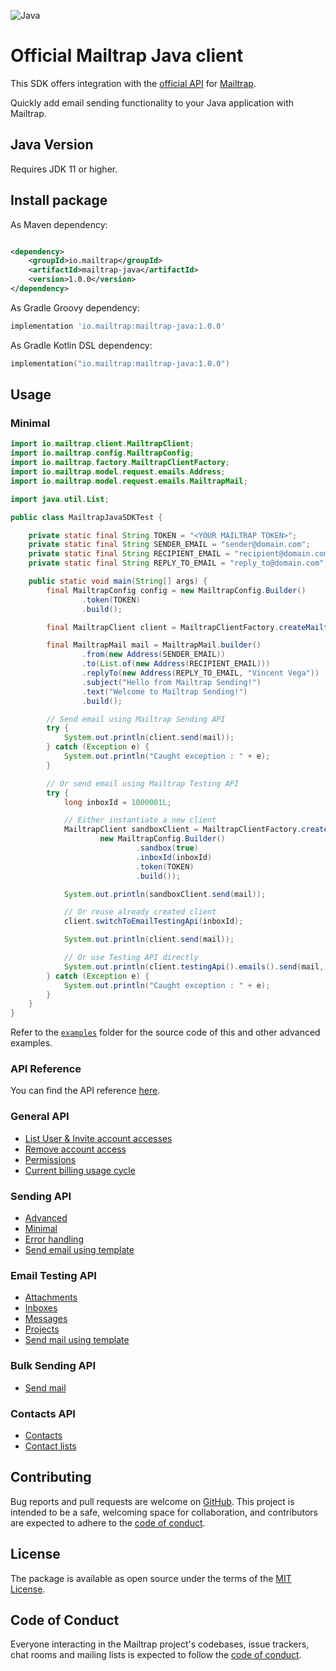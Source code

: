 ![Java](https://badgen.net/badge/icon/Java?icon=java&label=) 

# Official Mailtrap Java client

This SDK offers integration with the [official API](https://api-docs.mailtrap.io/) for [Mailtrap](https://mailtrap.io).

Quickly add email sending functionality to your Java application with Mailtrap.

## Java Version

Requires JDK 11 or higher.

## Install package

As Maven dependency:

```xml

<dependency>
    <groupId>io.mailtrap</groupId>
    <artifactId>mailtrap-java</artifactId>
    <version>1.0.0</version>
</dependency>
```

As Gradle Groovy dependency:

```groovy
implementation 'io.mailtrap:mailtrap-java:1.0.0'
```

As Gradle Kotlin DSL dependency:

```kotlin
implementation("io.mailtrap:mailtrap-java:1.0.0")
```

## Usage

### Minimal

```java
import io.mailtrap.client.MailtrapClient;
import io.mailtrap.config.MailtrapConfig;
import io.mailtrap.factory.MailtrapClientFactory;
import io.mailtrap.model.request.emails.Address;
import io.mailtrap.model.request.emails.MailtrapMail;

import java.util.List;

public class MailtrapJavaSDKTest {

    private static final String TOKEN = "<YOUR MAILTRAP TOKEN>";
    private static final String SENDER_EMAIL = "sender@domain.com";
    private static final String RECIPIENT_EMAIL = "recipient@domain.com";
    private static final String REPLY_TO_EMAIL = "reply_to@domain.com";

    public static void main(String[] args) {
        final MailtrapConfig config = new MailtrapConfig.Builder()
                .token(TOKEN)
                .build();

        final MailtrapClient client = MailtrapClientFactory.createMailtrapClient(config);

        final MailtrapMail mail = MailtrapMail.builder()
                .from(new Address(SENDER_EMAIL))
                .to(List.of(new Address(RECIPIENT_EMAIL)))
                .replyTo(new Address(REPLY_TO_EMAIL, "Vincent Vega"))
                .subject("Hello from Mailtrap Sending!")
                .text("Welcome to Mailtrap Sending!")
                .build();

        // Send email using Mailtrap Sending API
        try {
            System.out.println(client.send(mail));
        } catch (Exception e) {
            System.out.println("Caught exception : " + e);
        }

        // Or send email using Mailtrap Testing API
        try {
            long inboxId = 1000001L;

            // Either instantiate a new client
            MailtrapClient sandboxClient = MailtrapClientFactory.createMailtrapClient(
                    new MailtrapConfig.Builder()
                            .sandbox(true)
                            .inboxId(inboxId)
                            .token(TOKEN)
                            .build());

            System.out.println(sandboxClient.send(mail));

            // Or reuse already created client
            client.switchToEmailTestingApi(inboxId);

            System.out.println(client.send(mail));

            // Or use Testing API directly
            System.out.println(client.testingApi().emails().send(mail, inboxId));
        } catch (Exception e) {
            System.out.println("Caught exception : " + e);
        }
    }
}
```

Refer to the [`examples`](examples) folder for the source code of this and other advanced examples.

### API Reference

You can find the API reference [here](https://mailtrap.github.io/mailtrap-java/index.html).

### General API

- [List User & Invite account accesses](examples/java/io/mailtrap/examples/general/AccountAccessExample.java)
- [Remove account access](examples/java/io/mailtrap/examples/general/AccountsExample.java)
- [Permissions](examples/java/io/mailtrap/examples/general/PermissionsExample.java)
- [Current billing usage cycle](examples/java/io/mailtrap/examples/general/BillingExample.java)

### Sending API

- [Advanced](examples/java/io/mailtrap/examples/sending/EverythingExample.java)
- [Minimal](examples/java/io/mailtrap/examples/sending/MinimalExample.java)
- [Error handling](examples/java/io/mailtrap/examples/sending/ErrorsExample.java)
- [Send email using template](examples/java/io/mailtrap/examples/sending/TemplateExample.java)

### Email Testing API

- [Attachments](examples/java/io/mailtrap/examples/testing/AttachmentsExample.java)
- [Inboxes](examples/java/io/mailtrap/examples/testing/InboxesExample.java)
- [Messages](examples/java/io/mailtrap/examples/testing/MessagesExample.java)
- [Projects](examples/java/io/mailtrap/examples/testing/ProjectsExample.java)
- [Send mail using template](examples/java/io/mailtrap/examples/testing/EmailExample.java)

### Bulk Sending API

- [Send mail](examples/java/io/mailtrap/examples/bulk/BulkSendExample.java)

### Contacts API

- [Contacts](examples/java/io/mailtrap/examples/contacts/ContactsExample.java)
- [Contact lists](examples/java/io/mailtrap/examples/contactlists/ContactListsExample.java)

## Contributing

Bug reports and pull requests are welcome on [GitHub](https://github.com/mailtrap/mailtrap-java). This project is intended to be a safe, welcoming space for collaboration, and contributors are expected to adhere to the [code of conduct](CODE_OF_CONDUCT.md).

## License

The package is available as open source under the terms of the [MIT License](https://opensource.org/licenses/MIT).

## Code of Conduct

Everyone interacting in the Mailtrap project's codebases, issue trackers, chat rooms and mailing lists is expected to follow the [code of conduct](CODE_OF_CONDUCT.md).
